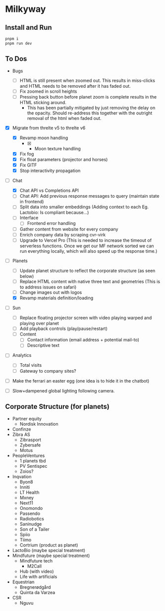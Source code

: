 # Milkyway

## Install and Run

```bash
pnpm i
pnpm run dev
```

## To Dos

- Bugs

  - [ ] HTML is still present when zoomed out. This results in miss-clicks and HTML needs to be removed after it has faded out.
  - [ ] Fix zoomed in scroll heights
  - [ ] Pressing back button before planet zoom is complete results in the HTML sticking around.
    - This has been partially mitigated by just removing the delay on the opacity. Should re-address this together with the outright removal of the html when faded out.

- [x] Migrate from threlte v5 to threlte v6

  - [x] Revamp moon handling
    - [x] - Moon texture handling
  - [x] Fix fog
  - [x] Fix float parameters (projector and horses)
  - [x] Fix GlTF
  - [x] Stop interactivity propagation

- [ ] Chat

  - [x] Chat API vs Completions API
  - [ ] Chat API: Add previous response messages to query (maintain state in frontend)
  - [ ] Split data into smaller embeddings (Adding context to each Eg. Lactobio: Is compliant because...)
  - [ ] Interface
    - [ ] Frontend error handling
  - [ ] Gather content from website for every company
  - [ ] Enrich company data by scraping cvr-virk
  - [ ] Upgrade to Vercel Pro (This is needed to increase the timeout of serverless functions. Once we get our MF network sorted we can run everything locally, which will also speed up the response time.)

- [ ] Planets

  - [ ] Update planet structure to reflect the corporate structure (as seen below)
  - [ ] Replace HTML content with native three text and geometries (This is to address issues on safari)
  - [ ] Change images out with logos
  - [x] Revamp materials definition/loading

- [ ] Sun

  - [ ] Replace floating projector screen with video playing warped and playing over planet
  - [ ] Add playback controls (play/pause/restart)
  - [ ] Content
    - [ ] Contact information (email address + potential mail-to)
    - [ ] Descriptive text

- [ ] Analytics

  - [ ] Total visits
  - [ ] Gateway to company sites?

- [ ] Make the ferrari an easter egg (one idea is to hide it in the chatbot)
- [ ] Slow+dampened global lighting following camera.

## Corporate Structure (for planets)

- Partner equity
  - Nordisk Innovation
- Confinze
- Zibra AS
  - Zibrasport
  - Zybersafe
  - Motus
- PeopleVentures
  - 1 planets tbd
  - PV Sentispec
  - Zoios?
- Inqvation
  - Byon8
  - Inniti
  - LT Health
  - Mxney
  - Next11
  - Onomondo
  - Passendo
  - Radiobotics
  - Saninudge
  - Son of a Tailer
  - Spiio
  - Tiimo
  - Cortrium (product as planet)
- LactoBio (maybe special treatment)
- Mindfuture (maybe special treatment)
  - Mindfuture tech
    - M2Call
  - Hub (with video)
  - Life with artificials
- Equestrian
  - Bregnerødgård
  - Quinta da Varzea
- CSR
  - Nguvu
